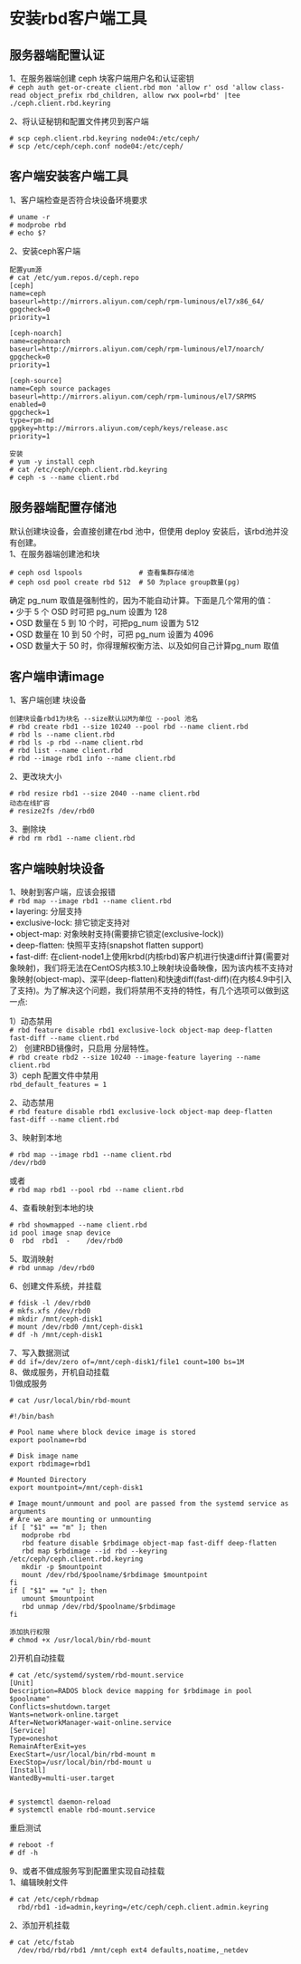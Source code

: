 安装rbd客户端工具
===============

服务器端配置认证
-----------
1、在服务器端创建 ceph 块客户端用户名和认证密钥  
``` # ceph auth get-or-create client.rbd mon 'allow r' osd 'allow class-read object_prefix rbd_children, allow rwx pool=rbd' |tee ./ceph.client.rbd.keyring ```  

2、将认证秘钥和配置文件拷贝到客户端  
```
# scp ceph.client.rbd.keyring node04:/etc/ceph/
# scp /etc/ceph/ceph.conf node04:/etc/ceph/
```  




客户端安装客户端工具
-----------
1、客户端检查是否符合块设备环境要求
```
# uname -r
# modprobe rbd
# echo $?
```  
2、安装ceph客户端
```
配置yum源
# cat /etc/yum.repos.d/ceph.repo 
[ceph]
name=ceph
baseurl=http://mirrors.aliyun.com/ceph/rpm-luminous/el7/x86_64/
gpgcheck=0
priority=1

[ceph-noarch]
name=cephnoarch
baseurl=http://mirrors.aliyun.com/ceph/rpm-luminous/el7/noarch/
gpgcheck=0
priority=1

[ceph-source]
name=Ceph source packages
baseurl=http://mirrors.aliyun.com/ceph/rpm-luminous/el7/SRPMS
enabled=0
gpgcheck=1
type=rpm-md
gpgkey=http://mirrors.aliyun.com/ceph/keys/release.asc
priority=1

安装
# yum -y install ceph
# cat /etc/ceph/ceph.client.rbd.keyring
# ceph -s --name client.rbd
```  


服务器端配置存储池
------------------
默认创建块设备，会直接创建在rbd 池中，但使用 deploy 安装后，该rbd池并没有创建。  
1、在服务器端创建池和块  
```
# ceph osd lspools              # 查看集群存储池
# ceph osd pool create rbd 512  # 50 为place group数量(pg)
```  
确定 pg_num 取值是强制性的，因为不能自动计算。下面是几个常用的值：  
• 少于 5 个 OSD 时可把 pg_num 设置为 128  
• OSD 数量在 5 到 10 个时，可把pg_num 设置为 512  
• OSD 数量在 10 到 50 个时，可把 pg_num 设置为 4096  
• OSD 数量大于 50 时，你得理解权衡方法、以及如何自己计算pg_num 取值  

客户端申请image
-------------
1、客户端创建 块设备  
```
创建块设备rbd1为块名 --size默认以M为单位 --pool 池名
# rbd create rbd1 --size 10240 --pool rbd --name client.rbd
# rbd ls --name client.rbd
# rbd ls -p rbd --name client.rbd
# rbd list --name client.rbd
# rbd --image rbd1 info --name client.rbd
```  

2、更改块大小  
```
# rbd resize rbd1 --size 2040 --name client.rbd
动态在线扩容
# resize2fs /dev/rbd0
```  

3、删除块  
``` # rbd rm rbd1 --name client.rbd ```  

客户端映射块设备
------------

1、映射到客户端，应该会报错  
``` # rbd map --image rbd1 --name client.rbd ```  
• layering: 分层支持  
• exclusive-lock: 排它锁定支持对  
• object-map: 对象映射支持(需要排它锁定(exclusive-lock))  
• deep-flatten: 快照平支持(snapshot flatten support)  
• fast-diff: 在client-node1上使用krbd(内核rbd)客户机进行快速diff计算(需要对象映射)，我们将无法在CentOS内核3.10上映射块设备映像，因为该内核不支持对象映射(object-map)、深平(deep-flatten)和快速diff(fast-diff)(在内核4.9中引入了支持)。为了解决这个问题，我们将禁用不支持的特性，有几个选项可以做到这一点:  

1）动态禁用  
``` # rbd feature disable rbd1 exclusive-lock object-map deep-flatten fast-diff --name client.rbd ```  
2） 创建RBD镜像时，只启用 分层特性。  
``` # rbd create rbd2 --size 10240 --image-feature layering --name client.rbd ```  
3）ceph 配置文件中禁用  
``` rbd_default_features = 1 ```  

2、动态禁用  
``` # rbd feature disable rbd1 exclusive-lock object-map deep-flatten fast-diff --name client.rbd ```  

3、映射到本地  
``` 
# rbd map --image rbd1 --name client.rbd 
/dev/rbd0
```  
或者  
``` # rbd map rbd1 --pool rbd --name client.rbd ```  

4、查看映射到本地的块  
``` 
# rbd showmapped --name client.rbd
id pool image snap device    
0  rbd  rbd1  -    /dev/rbd0
```  

5、取消映射  
``` # rbd unmap /dev/rbd0 ```  

6、创建文件系统，并挂载  
```
# fdisk -l /dev/rbd0
# mkfs.xfs /dev/rbd0
# mkdir /mnt/ceph-disk1
# mount /dev/rbd0 /mnt/ceph-disk1
# df -h /mnt/ceph-disk1
```  
7、写入数据测试  
``` # dd if=/dev/zero of=/mnt/ceph-disk1/file1 count=100 bs=1M ```  
8、做成服务，开机自动挂载  
1)做成服务  
```
# cat /usr/local/bin/rbd-mount

#!/bin/bash

# Pool name where block device image is stored
export poolname=rbd
 
# Disk image name
export rbdimage=rbd1
 
# Mounted Directory
export mountpoint=/mnt/ceph-disk1
 
# Image mount/unmount and pool are passed from the systemd service as arguments
# Are we are mounting or unmounting
if [ "$1" == "m" ]; then
   modprobe rbd
   rbd feature disable $rbdimage object-map fast-diff deep-flatten
   rbd map $rbdimage --id rbd --keyring /etc/ceph/ceph.client.rbd.keyring
   mkdir -p $mountpoint
   mount /dev/rbd/$poolname/$rbdimage $mountpoint
fi
if [ "$1" == "u" ]; then
   umount $mountpoint
   rbd unmap /dev/rbd/$poolname/$rbdimage
fi

添加执行权限
# chmod +x /usr/local/bin/rbd-mount
```  

2)开机自动挂载
```
# cat /etc/systemd/system/rbd-mount.service 
[Unit]
Description=RADOS block device mapping for $rbdimage in pool $poolname"
Conflicts=shutdown.target
Wants=network-online.target
After=NetworkManager-wait-online.service
[Service]
Type=oneshot
RemainAfterExit=yes
ExecStart=/usr/local/bin/rbd-mount m
ExecStop=/usr/local/bin/rbd-mount u
[Install]
WantedBy=multi-user.target


# systemctl daemon-reload
# systemctl enable rbd-mount.service
```  

重启测试  
```
# reboot -f
# df -h
```  

9、或者不做成服务写到配置里实现自动挂载  
1、编辑映射文件  
```
# cat /etc/ceph/rbdmap 
  rbd/rbd1 -id=admin,keyring=/etc/ceph/ceph.client.admin.keyring
```  
2、添加开机挂载  
```
# cat /etc/fstab
  /dev/rbd/rbd/rbd1 /mnt/ceph ext4 defaults,noatime,_netdev
```  

